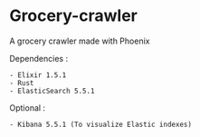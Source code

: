 # Grocery-crawler
A grocery crawler made with Phoenix

Dependencies :

	- Elixir 1.5.1
	- Rust
	- ElasticSearch 5.5.1 

Optional :

	- Kibana 5.5.1 (To visualize Elastic indexes)